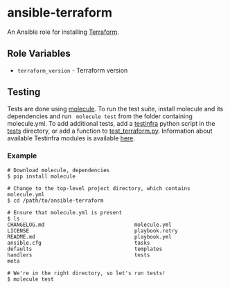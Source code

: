 # ansible-terraform

An Ansible role for installing [Terraform](https://terraform.io/).

## Role Variables

- `terraform_version` - Terraform version

## Testing
Tests are done using [molecule](http://molecule.readthedocs.io/). To run the test suite, install molecule and its dependencies and run ` molecule test` from the folder containing molecule.yml. To add additional tests, add a [testinfra](http://testinfra.readthedocs.org/) python script in the [tests](./tests/) directory, or add a function to [test_terraform.py](./tests/test_terraform.py). Information about available Testinfra modules is available [here](http://testinfra.readthedocs.io/en/latest/modules.html).

### Example 
```
# Download molecule, dependencies
$ pip install molecule

# Change to the top-level project directory, which contains molecule.yml
$ cd /path/to/ansible-terraform

# Ensure that molecule.yml is present
$ ls
CHANGELOG.md                             molecule.yml
LICENSE                                  playbook.retry
README.md                                playbook.yml
ansible.cfg                              tasks
defaults                                 templates
handlers                                 tests
meta                                     

# We're in the right directory, so let's run tests!
$ molecule test
```
